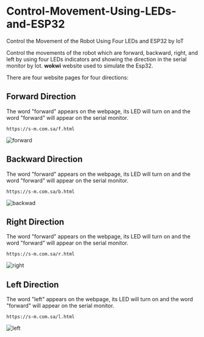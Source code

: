 # Control-Movement-Using-LEDs-and-ESP32
Control the Movement of the Robot Using Four LEDs and ESP32 by IoT

Control the movements of the robot which are forward, backward, right, and left by using four LEDs indicators and showing the direction in the serial monitor by Iot. **wokwi** website used to simulate the Esp32.

 There are four website pages for four directions:
 ## Forward Direction
 The word "forward" appears on the webpage, its LED will turn on and the word "forward" will appear on the serial monitor.
```
https://s-m.com.sa/f.html
```

![forward](https://github.com/ya77ya/Control-Movement-Using-LEDs-and-ESP32/assets/90250848/90173a35-703e-4596-a77d-c6c16a2f1620)

## Backward Direction
 The word "forward" appears on the webpage, its LED will turn on and the word "forward" will appear on the serial monitor.
```
https://s-m.com.sa/b.html
```

![backwad](https://github.com/ya77ya/Control-Movement-Using-LEDs-and-ESP32/assets/90250848/8d4004ef-7585-499c-9473-799cb2388c46)

## Right Direction
 The word "forward" appears on the webpage, its LED will turn on and the word "forward" will appear on the serial monitor.
```
https://s-m.com.sa/r.html
```

![right](https://github.com/ya77ya/Control-Movement-Using-LEDs-and-ESP32/assets/90250848/c82a17c4-d2ee-4dca-8cbc-9b107dadffb7)

## Left Direction
 The word "left" appears on the webpage, its LED will turn on and the word "forward" will appear on the serial monitor.
```
https://s-m.com.sa/l.html
```

![left](https://github.com/ya77ya/Control-Movement-Using-LEDs-and-ESP32/assets/90250848/2e9c7d54-34f6-4f9e-95e4-331961088086)

